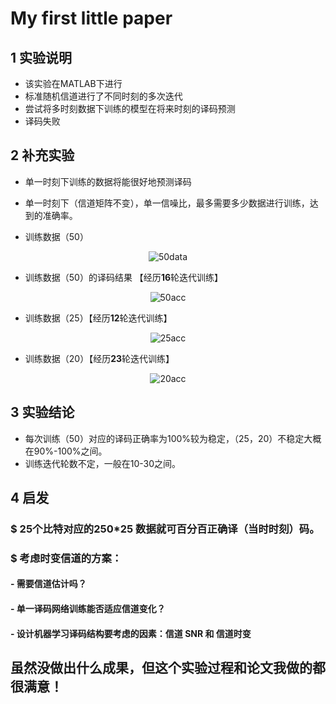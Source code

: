 # My first little paper

## 1 实验说明
- 该实验在MATLAB下进行
- 标准随机信道进行了不同时刻的多次迭代
- 尝试将多时刻数据下训练的模型在将来时刻的译码预测
- 译码失败

## 2 补充实验
- 单一时刻下训练的数据将能很好地预测译码

- 单一时刻下（信道矩阵不变），单一信噪比，最多需要多少数据进行训练，达到的准确率。

- 训练数据（50）

<div align=center>
<img src="https://github.com/yashcao/Graduate-Study-Report/blob/master/2017年搬的砖/UWB期末报告/50data.png" title="50data"/>
</div>


- 训练数据（50）的译码结果 【经历**16**轮迭代训练】


<div align=center>
<img src="https://github.com/yashcao/Graduate-Study-Report/blob/master/2017年搬的砖/UWB期末报告/50acc.png" title="50acc"/>
</div>


- 训练数据（25）【经历**12**轮迭代训练】


<div align=center>
<img src="https://github.com/yashcao/Graduate-Study-Report/blob/master/2017年搬的砖/UWB期末报告/25acc.png" title="25acc"/>
</div>


- 训练数据（20）【经历**23**轮迭代训练】


<div align=center>
<img src="https://github.com/yashcao/Graduate-Study-Report/blob/master/2017年搬的砖/UWB期末报告/20acc.png" title="20acc"/>
</div>


## 3 实验结论

- 每次训练（50）对应的译码正确率为100%较为稳定，（25，20）不稳定大概在90%-100%之间。
- 训练迭代轮数不定，一般在10-30之间。

## 4 启发
### $ 25个比特对应的250\*25 数据就可百分百正确译（当时时刻）码。
### $ 考虑时变信道的方案：
 #### - 需要信道估计吗？
 #### - 单一译码网络训练能否适应信道变化？
 #### - 设计机器学习译码结构要考虑的因素：信道 SNR 和 信道时变

## 虽然没做出什么成果，但这个实验过程和论文我做的都很满意！
